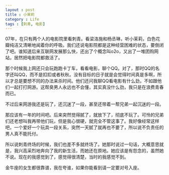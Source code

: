 ```yaml
---
layout : post
title : 小茉莉
category : Life
tags : [刺青, 电影]
---
```

07年，在只有两个人的电影院里看刺青。看梁洛施和杨丞琳，听小茉莉，白色花瓣纯洁又清晰地闻着你的呼吸。我们还说电影院都是这种经营困难的状态，要倒闭了吧。谁知道后来互联网发展那么快，还出了个概念叫o2o，又出了一堆团购网站，居然把电影院都救活了。

那个时候我上网还只会玩跑跑卡丁车，看看电影，聊个QQ。对了，那时QQ的名字还叫QQ，而不是扣扣或者秋秋。没有目标的日子就是会觉得时间真是多啊，所以才总是要想不同的办法来杀时间。他们还问我聊QQ看电影有什么劲，不如跟他们一起打打网游。这帮臭男人永远也不会懂，其实真没什么劲，我只是在浪费青春而已。

不过后来网游我还是玩了，还沉迷了一段，甚至还带着一帮兄弟一起沉迷的一段。

那应该有一年的时间吧。后来突然觉得腻了，就放下了，彻底不玩了。可怜的兄弟们还老想叫我再带他们玩，但是我心很硬，就完全不管这事了。我好像经常这样吧，一个爱好一个玩具一段关系，突然一天腻了就再也不要了，所以说不负责任的男人真不能托付。

所以说刺青终场的时候，我们也差不多就终场了。她那时说过一句话，大概意思就是，我兴高采烈地奔向了我的新生活，而她还在原地。她应该是有怨念的，虽然她不说。现在的我感觉到了，感觉得很清楚，当时的我感觉不到。

金牛座的女生都很靠谱，我在夸谁，如果你能看到请一定要对号入座。